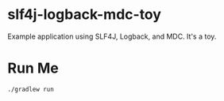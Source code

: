 # slf4j-logback-mdc-toy
Example application using SLF4J, Logback, and MDC. It's a toy.

# Run Me
```bash
./gradlew run
```
